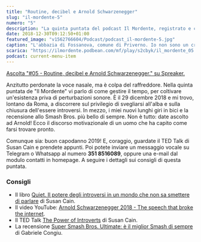 ```yaml
---
title: "Routine, decibel e Arnold Schwarzenegger"
slug: "il-mordente-5"
numero: "5"
description: "La quinta puntata del podcast Il Mordente, registrato e curato da Riccardo Palombo."
date: 2018-12-30T09:12:50+01:00
featured_image: "v1562766604/Podcast/podcast_il-mordente-5.jpg"
caption: "L'abbazia di Fossanova, comune di Priverno. Io non sono un credente, ma certi luoghi..."
scarica: "https://ilmordente.podbean.com/mf/play/s2cbyk/il_mordente_05.mp3"
podcast: current-menu-item
---
```


<a class="spreaker-player" href="https://www.spreaker.com/episode/16592804" data-resource="episode_id=16592804" data-width="100%" data-height="200" data-theme="light" data-playlist="false" data-playlist-continuous="false" data-autoplay="false" data-live-autoplay="false" data-chapters-image="true" data-episode-image-position="right" data-hide-logo="false" data-hide-likes="false" data-hide-comments="false" data-hide-sharing="false" >Ascolta "#05 - Routine, decibel e Arnold Schwarzenegger." su Spreaker.</a>

Anzitutto perdonate la voce nasale, ma è colpa del raffreddore. Nella quinta puntata de "Il Mordente" vi parlo di come gestire il tempo, per coltivare un'esistenza priva di perturbazioni sonore. È il 29 dicembre 2018 e mi trovo, lontano da Roma, a discorrere sul privilegio di svegliarsi all'alba e sulla chiusura dell'essere introversi. In mezzo, i miei nuovi lunghi giri in bici e la recensione allo Smash Bros. più bello di sempre. Non è tutto: date ascolto ad Arnold! Ecco il discorso motivazionale di un uomo che ha capito come farsi trovare pronto. 

Comunque sia: buon capodanno 2019! E, coraggio, guardate il TED Talk di Susan Cain e prendete appunti. Poi potete inviare un messaggio vocale su Telegram o Whatsapp al numero **351 8516089**, oppure una e-mail dal modulo contatti in homepage. A seguire i dettagli sui consigli di questa puntata.

### Consigli
<ul>
<li>Il libro <a class="text-info" href="https://amzn.to/2RozP91" target="_blank" rel="nofollow noopener" title="Vedi il libro Quiet su Amazon">Quiet. Il potere degli introversi in un mondo che non sa smettere di parlare</a> di Susan Cain.</li>
<li>Il video YouTube: <a class="text-info" href="https://youtu.be/eWJVvNptHZ4"  rel="nofollow noopener" target="_blank" title="Vai al video Youtube di Arnold">Arnold Schwarzenegger 2018 - The speech that broke the internet</a>.</li>
<li>Il TED Talk <a class="text-info" href="https://www.ted.com/talks/susan_cain_the_power_of_introverts" target="_blank" title="Vedi TED Talk di Susan Cain">The Power of Introverts</a> di Susan Cain.</li>
<li>La recensione <a class="text-info" href="https://games.hdblog.it/2018/12/24/super-smash-bros-ultimate-recensione-switch/" target="_blank" title="Vai alla recensione di Gabriele Congiu su HDblog.it">Super Smash Bros. Ultimate: è il miglior Smash di sempre</a> di Gabriele Congiu.</li>
</ul>